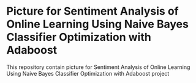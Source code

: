 # Picture for Sentiment Analysis of Online Learning Using Naive Bayes Classifier Optimization with Adaboost

This repository contain picture for Sentiment Analysis of Online Learning Using Naive Bayes Classifier Optimization with Adaboost project
